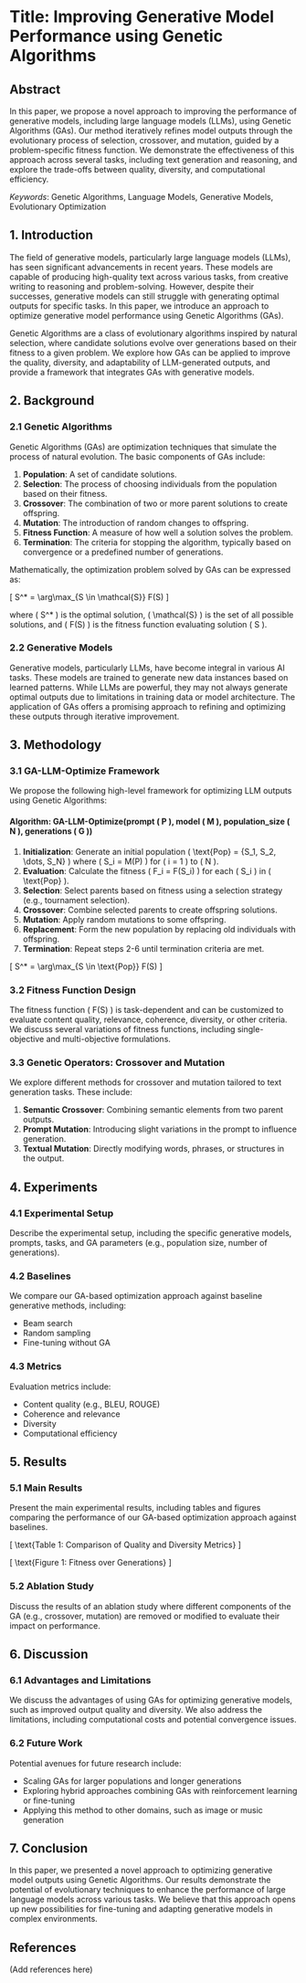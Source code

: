 # Title: Improving Generative Model Performance using Genetic Algorithms

## Abstract

In this paper, we propose a novel approach to improving the performance of generative models, including large language models (LLMs), using Genetic Algorithms (GAs). Our method iteratively refines model outputs through the evolutionary process of selection, crossover, and mutation, guided by a problem-specific fitness function. We demonstrate the effectiveness of this approach across several tasks, including text generation and reasoning, and explore the trade-offs between quality, diversity, and computational efficiency.

*Keywords*: Genetic Algorithms, Language Models, Generative Models, Evolutionary Optimization

## 1. Introduction

The field of generative models, particularly large language models (LLMs), has seen significant advancements in recent years. These models are capable of producing high-quality text across various tasks, from creative writing to reasoning and problem-solving. However, despite their successes, generative models can still struggle with generating optimal outputs for specific tasks. In this paper, we introduce an approach to optimize generative model performance using Genetic Algorithms (GAs).

Genetic Algorithms are a class of evolutionary algorithms inspired by natural selection, where candidate solutions evolve over generations based on their fitness to a given problem. We explore how GAs can be applied to improve the quality, diversity, and adaptability of LLM-generated outputs, and provide a framework that integrates GAs with generative models.

## 2. Background

### 2.1 Genetic Algorithms

Genetic Algorithms (GAs) are optimization techniques that simulate the process of natural evolution. The basic components of GAs include:

1. **Population**: A set of candidate solutions.
2. **Selection**: The process of choosing individuals from the population based on their fitness.
3. **Crossover**: The combination of two or more parent solutions to create offspring.
4. **Mutation**: The introduction of random changes to offspring.
5. **Fitness Function**: A measure of how well a solution solves the problem.
6. **Termination**: The criteria for stopping the algorithm, typically based on convergence or a predefined number of generations.

Mathematically, the optimization problem solved by GAs can be expressed as:

\[
S^* = \arg\max_{S \in \mathcal{S}} F(S)
\]

where \( S^* \) is the optimal solution, \( \mathcal{S} \) is the set of all possible solutions, and \( F(S) \) is the fitness function evaluating solution \( S \).

### 2.2 Generative Models

Generative models, particularly LLMs, have become integral in various AI tasks. These models are trained to generate new data instances based on learned patterns. While LLMs are powerful, they may not always generate optimal outputs due to limitations in training data or model architecture. The application of GAs offers a promising approach to refining and optimizing these outputs through iterative improvement.

## 3. Methodology

### 3.1 GA-LLM-Optimize Framework

We propose the following high-level framework for optimizing LLM outputs using Genetic Algorithms:

#### Algorithm: GA-LLM-Optimize(prompt \( P \), model \( M \), population_size \( N \), generations \( G \))

1. **Initialization**: Generate an initial population \( \text{Pop} = \{S_1, S_2, \dots, S_N\} \) where \( S_i = M(P) \) for \( i = 1 \) to \( N \).
2. **Evaluation**: Calculate the fitness \( F_i = F(S_i) \) for each \( S_i \) in \( \text{Pop} \).
3. **Selection**: Select parents based on fitness using a selection strategy (e.g., tournament selection).
4. **Crossover**: Combine selected parents to create offspring solutions.
5. **Mutation**: Apply random mutations to some offspring.
6. **Replacement**: Form the new population by replacing old individuals with offspring.
7. **Termination**: Repeat steps 2-6 until termination criteria are met.

\[
S^* = \arg\max_{S \in \text{Pop}} F(S)
\]

### 3.2 Fitness Function Design

The fitness function \( F(S) \) is task-dependent and can be customized to evaluate content quality, relevance, coherence, diversity, or other criteria. We discuss several variations of fitness functions, including single-objective and multi-objective formulations.

### 3.3 Genetic Operators: Crossover and Mutation

We explore different methods for crossover and mutation tailored to text generation tasks. These include:

1. **Semantic Crossover**: Combining semantic elements from two parent outputs.
2. **Prompt Mutation**: Introducing slight variations in the prompt to influence generation.
3. **Textual Mutation**: Directly modifying words, phrases, or structures in the output.

## 4. Experiments

### 4.1 Experimental Setup

Describe the experimental setup, including the specific generative models, prompts, tasks, and GA parameters (e.g., population size, number of generations).

### 4.2 Baselines

We compare our GA-based optimization approach against baseline generative methods, including:

- Beam search
- Random sampling
- Fine-tuning without GA

### 4.3 Metrics

Evaluation metrics include:

- Content quality (e.g., BLEU, ROUGE)
- Coherence and relevance
- Diversity
- Computational efficiency

## 5. Results

### 5.1 Main Results

Present the main experimental results, including tables and figures comparing the performance of our GA-based optimization approach against baselines.

\[
\text{Table 1: Comparison of Quality and Diversity Metrics}
\]

\[
\text{Figure 1: Fitness over Generations}
\]

### 5.2 Ablation Study

Discuss the results of an ablation study where different components of the GA (e.g., crossover, mutation) are removed or modified to evaluate their impact on performance.

## 6. Discussion

### 6.1 Advantages and Limitations

We discuss the advantages of using GAs for optimizing generative models, such as improved output quality and diversity. We also address the limitations, including computational costs and potential convergence issues.

### 6.2 Future Work

Potential avenues for future research include:

- Scaling GAs for larger populations and longer generations
- Exploring hybrid approaches combining GAs with reinforcement learning or fine-tuning
- Applying this method to other domains, such as image or music generation

## 7. Conclusion

In this paper, we presented a novel approach to optimizing generative model outputs using Genetic Algorithms. Our results demonstrate the potential of evolutionary techniques to enhance the performance of large language models across various tasks. We believe that this approach opens up new possibilities for fine-tuning and adapting generative models in complex environments.

## References

(Add references here)
